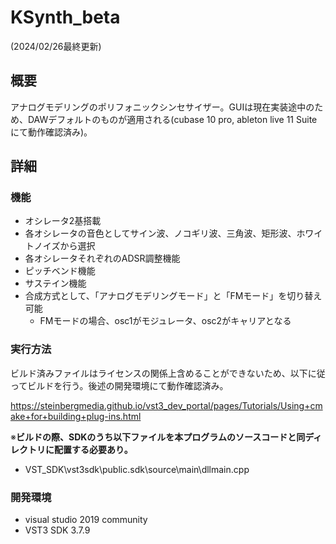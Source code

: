 # KSynth_beta

(2024/02/26最終更新)

## 概要

アナログモデリングのポリフォニックシンセサイザー。GUIは現在実装途中のため、DAWデフォルトのものが適用される(cubase 10 pro, ableton live 11 Suiteにて動作確認済み)。

## 詳細

### 機能

- オシレータ2基搭載
- 各オシレータの音色としてサイン波、ノコギリ波、三角波、矩形波、ホワイトノイズから選択
- 各オシレータそれぞれのADSR調整機能
- ピッチベンド機能
- サステイン機能
- 合成方式として、「アナログモデリングモード」と「FMモード」を切り替え可能
    - FMモードの場合、osc1がモジュレータ、osc2がキャリアとなる

### 実行方法

ビルド済みファイルはライセンスの関係上含めることができないため、以下に従ってビルドを行う。後述の開発環境にて動作確認済み。

https://steinbergmedia.github.io/vst3_dev_portal/pages/Tutorials/Using+cmake+for+building+plug-ins.html

※**ビルドの際、SDKのうち以下ファイルを本プログラムのソースコードと同ディレクトリに配置する必要あり。**

- VST_SDK\vst3sdk\public.sdk\source\main\dllmain.cpp

### 開発環境

- visual studio 2019 community
- VST3 SDK 3.7.9
